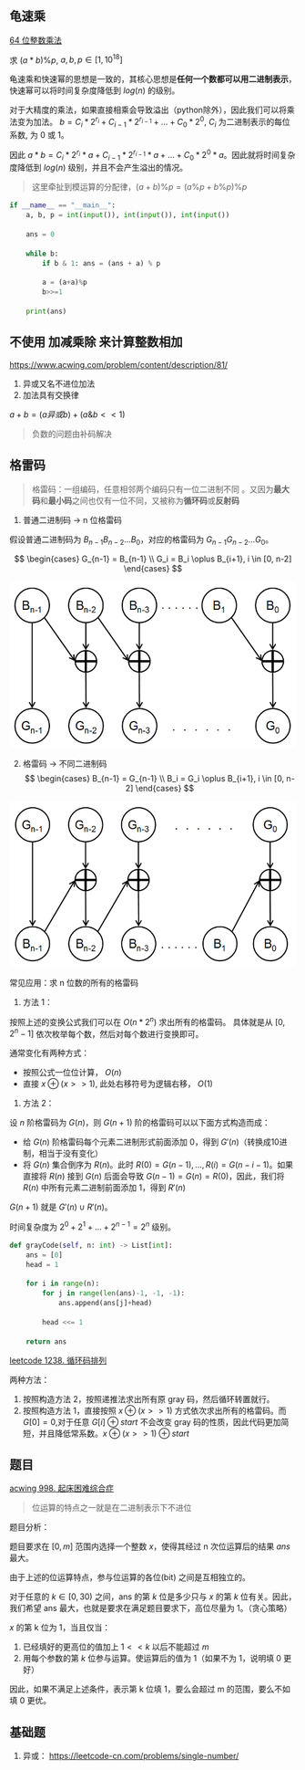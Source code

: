 
## 龟速乘
[64 位整数乘法](https://www.acwing.com/problem/content/92/)

求 $(a*b)\%p$, $a,b,p \in [1, 10^{18}]$

龟速乘和快速幂的思想是一致的，其核心思想是**任何一个数都可以用二进制表示**，快速幂可以将时间复杂度降低到 $log(n)$ 的级别。

对于大精度的乘法，如果直接相乘会导致溢出（python除外），因此我们可以将乘法变为加法。
$b = C_i*2^{r_i} + C_{i-1}*2^{r_{i-1}} + ... + C_0*2^{0}$, $C_i$ 为二进制表示的每位系数, 为 0 或 1。

因此 $a*b = C_i*2^{r_i}*a + C_{i-1}*2^{r_{i-1}}*a + ... + C_0*2^{0}*a$。因此就将时间复杂度降低到 $log(n)$ 级别，并且不会产生溢出的情况。

> 这里牵扯到模运算的分配律，$(a+b) \% p = (a \%p + b\%p)\%p$

```python
if __name__ == "__main__":
    a, b, p = int(input()), int(input()), int(input())

    ans = 0

    while b:
        if b & 1: ans = (ans + a) % p

        a = (a+a)%p
        b>>=1

    print(ans)
```


## 不使用 加减乘除 来计算整数相加
https://www.acwing.com/problem/content/description/81/

1. 异或又名不进位加法
2. 加法具有交换律

$a+b = (a 异或 b) + (a\&b<<1)$

> 负数的问题由补码解决


## 格雷码
> 格雷码：一组编码，任意相邻两个编码只有一位二进制不同
。又因为**最大码**和**最小码**之间也仅有一位不同，又被称为**循环码**或**反射码**

1. 普通二进制码 -> n 位格雷码

假设普通二进制码为 $B_{n-1}B_{n-2}...B_{0}$，对应的格雷码为 $G_{n-1}G_{n-2}...G_{0}$。

$$
\begin{cases}
G_{n-1} = B_{n-1} \\
G_i =  B_i \oplus B_{i+1}, i \in [0, n-2]
\end{cases}
$$

![](./../images/bit-operation/gray-1.png)

2. 格雷码 -> 不同二进制码
$$
\begin{cases}
B_{n-1} = G_{n-1} \\
B_i =  G_i \oplus B_{i+1}, i \in [0, n-2]
\end{cases}
$$

![](./../images/bit-operation/gray-2.png)


常见应用：求 n 位数的所有的格雷码

1. 方法 1：

按照上述的变换公式我们可以在 $O(n*2^n)$ 求出所有的格雷码。
具体就是从 $[0, 2^n-1]$ 依次枚举每个数，然后对每个数进行变换即可。

通常变化有两种方式：
- 按照公式一位位计算， $O(n)$
- 直接 $x \oplus (x>>1)$, 此处右移符号为逻辑右移， $O(1)$

1. 方法 2：

设 $n$ 阶格雷码为 $G(n)$，则 $G(n+1)$ 阶的格雷码可以以下面方式构造而成：
- 给 $G(n)$ 阶格雷码每个元素二进制形式前面添加 0，得到 $G'(n)$（转换成10进制，相当于没有变化）   
- 将 $G(n)$ 集合倒序为 $R(n)$。此时 $R(0) = G(n-1), ... ,R(i) = G(n-i-1)$。如果直接将 $R(n)$ 接到 $G(n)$ 后面会导致 $G(n-1) = G(n) = R(0)$，因此，我们将 $R(n)$ 中所有元素二进制前面添加 1，得到 $R'(n)$
  
$G(n+1)$ 就是 $G'(n) \cup R'(n)$。


时间复杂度为 $2^0 + 2^1 + ... +2^{n-1} = 2^n$ 级别。

```python
def grayCode(self, n: int) -> List[int]:
    ans = [0]
    head = 1

    for i in range(n):
        for j in range(len(ans)-1, -1, -1):
            ans.append(ans[j]+head)
        
        head <<= 1
    
    return ans
```

[leetcode 1238. 循环码排列
](https://leetcode-cn.com/problems/circular-permutation-in-binary-representation/)

两种方法：
1. 按照构造方法 2，按照递推法求出所有原 gray 码，然后循环转置就行。
2. 按照构造方法 1，直接按照 $x \oplus (x>>1)$ 方式依次求出所有的格雷码。而 $G[0] = 0$,对于任意 $G[i] \oplus start$ 不会改变 gray 码的性质，因此代码更加简短，并且降低常系数。$x \oplus (x>>1) \oplus start$


## 题目
[acwing 998. 起床困难综合症](https://www.acwing.com/problem/content/1000/)

> 位运算的特点之一就是在二进制表示下不进位

题目分析：

题目要求在 $[0, m]$ 范围内选择一个整数 $x$，使得其经过 n 次位运算后的结果 $ans$ 最大。

由于上述的位运算特点，参与位运算的各位(bit) 之间是互相独立的。

对于任意的 $k \in [0, 30)$ 之间，ans 的第 $k$ 位是多少只与 $x$ 的第 $k$ 位有关。因此，我们希望 ans 最大，也就是要求在满足题目要求下，高位尽量为 1。（贪心策略）

$x$ 的第 k 位为 1，当且仅当：
1. 已经填好的更高位的值加上 $1<<k$ 以后不能超过 $m$
2. 用每个参数的第 $k$ 位参与运算。使运算后的值为 1（如果不为 1，说明填 0 更好）

因此，如果不满足上述条件，表示第 k 位填 1，要么会超过 m 的范围，要么不如填 0 更优。


## 基础题
1. 异或：
https://leetcode-cn.com/problems/single-number/

